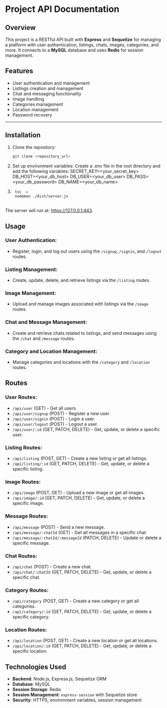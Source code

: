 # Project API Documentation

## Overview

This project is a RESTful API built with **Express** and **Sequelize** for managing a platform with user authentication, listings, chats, images, categories, and more. It connects to a **MySQL** database and uses **Redis** for session management.

## Features

- User authentication and management
- Listings creation and management
- Chat and messaging functionality
- Image handling
- Categories management
- Location management
- Password recovery

---

## Installation

1. Clone the repository:
   ```bash
   git clone <repository_url>

2. Set up environment variables: Create a .env file in the root directory and add the following variables:
    SECRET_KEY=<your_secret_key>
    DB_HOST=<your_db_host>
    DB_USER=<your_db_user>
    DB_PASS=<your_db_password>
    DB_NAME=<your_db_name>

3. ```bash
    tsc -w
    nodemon ./dist/server.js
    

The server will run at: https://127.0.0.1:443.

## Usage

### User Authentication:
- Register, login, and log out users using the `/signup`, `/signin`, and `/logout` routes.

### Listing Management:
- Create, update, delete, and retrieve listings via the `/listing` routes.

### Image Management:
- Upload and manage images associated with listings via the `/image` routes.

### Chat and Message Management:
- Create and retrieve chats related to listings, and send messages using the `/chat` and `/message` routes.

### Category and Location Management:
- Manage categories and locations with the `/category` and `/location` routes.

## Routes

### User Routes:
- `/api/user` (GET) - Get all users.
- `/api/user/signup` (POST) - Register a new user.
- `/api/user/signin` (POST) - Login a user.
- `/api/user/logout` (POST) - Logout a user.
- `/api/user/:id` (GET, PATCH, DELETE) - Get, update, or delete a specific user.

### Listing Routes:
- `/api/listing` (POST, GET) - Create a new listing or get all listings.
- `/api/listing/:id` (GET, PATCH, DELETE) - Get, update, or delete a specific listing.

### Image Routes:
- `/api/image` (POST, GET) - Upload a new image or get all images.
- `/api/image/:id` (GET, PATCH, DELETE) - Get, update, or delete a specific image.

### Message Routes:
- `/api/message` (POST) - Send a new message.
- `/api/message/:chatId` (GET) - Get all messages in a specific chat.
- `/api/message/:chatId/:messageId` (PATCH, DELETE) - Update or delete a specific message.

### Chat Routes:
- `/api/chat` (POST) - Create a new chat.
- `/api/chat/:chatId` (GET, PATCH, DELETE) - Get, update, or delete a specific chat.

### Category Routes:
- `/api/category` (POST, GET) - Create a new category or get all categories.
- `/api/category/:id` (GET, PATCH, DELETE) - Get, update, or delete a specific category.

### Location Routes:
- `/api/location` (POST, GET) - Create a new location or get all locations.
- `/api/location/:id` (GET, PATCH, DELETE) - Get, update, or delete a specific location.

## Technologies Used

- **Backend**: Node.js, Express.js, Sequelize ORM
- **Database**: MySQL
- **Session Storage**: Redis
- **Session Management**: `express-session` with Sequelize store
- **Security**: HTTPS, environment variables, session management


